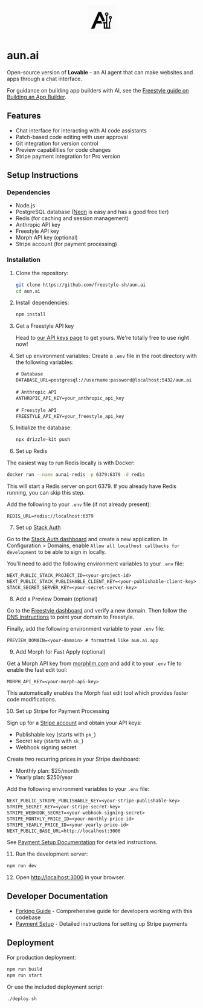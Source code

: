 <p align="center">
  <img src="icon.png" alt="description" width="75">
</p>

# aun.ai

Open-source version of **Lovable** - an AI agent that can make websites and apps through a chat interface.

For guidance on building app builders with AI, see the [Freestyle guide on Building an App Builder](https://docs.freestyle.sh/guides/app-builder).

## Features

- Chat interface for interacting with AI code assistants
- Patch-based code editing with user approval
- Git integration for version control
- Preview capabilities for code changes
- Stripe payment integration for Pro version

## Setup Instructions

### Dependencies

- Node.js
- PostgreSQL database ([Neon](https://neon.tech) is easy and has a good free tier)
- Redis (for caching and session management)
- Anthropic API key
- Freestyle API key
- Morph API key (optional)
- Stripe account (for payment processing)

### Installation

1. Clone the repository:

   ```bash
   git clone https://github.com/freestyle-sh/aun.ai
   cd aun.ai
   ```

2. Install dependencies:

   ```bash
   npm install
   ```

3. Get a Freestyle API key

   Head to [our API keys page](https://admin.freestyle.sh/dashboard/api-tokens) to get yours. We're totally free to use right now!

4. Set up environment variables:
   Create a `.env` file in the root directory with the following variables:

   ```
   # Database
   DATABASE_URL=postgresql://username:password@localhost:5432/aun.ai

   # Anthropic API
   ANTHROPIC_API_KEY=your_anthropic_api_key

   # Freestyle API
   FREESTYLE_API_KEY=your_freestyle_api_key
   ```

5. Initialize the database:

   ```bash
   npx drizzle-kit push
   ```

6. Set up Redis

The easiest way to run Redis locally is with Docker:

```bash
docker run --name aunai-redis -p 6379:6379 -d redis
```

This will start a Redis server on port 6379. If you already have Redis running, you can skip this step.

Add the following to your `.env` file (if not already present):

```env
REDIS_URL=redis://localhost:6379
```

7. Set up [Stack Auth](https://stack-auth.com)

Go to the [Stack Auth dashboard](https://app.stack-auth.com) and create a new application. In Configuration > Domains, enable `Allow all localhost callbacks for development` to be able to sign in locally.

You'll need to add the following environment variables to your `.env` file:

```env
NEXT_PUBLIC_STACK_PROJECT_ID=<your-project-id>
NEXT_PUBLIC_STACK_PUBLISHABLE_CLIENT_KEY=<your-publishable-client-key>
STACK_SECRET_SERVER_KEY=<your-secret-server-key>
```

8. Add a Preview Domain (optional)

Go to the [Freestyle dashboard](https://admin.freestyle.sh/dashboard/domains) and verify a new domain. Then follow the [DNS Instructions](https://docs.freestyle.sh/web/deploy-to-custom-domain) to point your domain to Freestyle.

Finally, add the following environment variable to your `.env` file:

```env
PREVIEW_DOMAIN=<your-domain> # formatted like aun.ai.app
```

9. Add Morph for Fast Apply (optional)

Get a Morph API key from [morphllm.com](https://morphllm.com) and add it to your `.env` file to enable the fast edit tool:

```env
MORPH_API_KEY=<your-morph-api-key>
```

This automatically enables the Morph fast edit tool which provides faster code modifications.

10. Set up Stripe for Payment Processing

Sign up for a [Stripe account](https://dashboard.stripe.com/register) and obtain your API keys:

- Publishable key (starts with `pk_`)
- Secret key (starts with `sk_`)
- Webhook signing secret

Create two recurring prices in your Stripe dashboard:
- Monthly plan: $25/month
- Yearly plan: $250/year

Add the following environment variables to your `.env` file:

```env
NEXT_PUBLIC_STRIPE_PUBLISHABLE_KEY=<your-stripe-publishable-key>
STRIPE_SECRET_KEY=<your-stripe-secret-key>
STRIPE_WEBHOOK_SECRET=<your-webhook-signing-secret>
STRIPE_MONTHLY_PRICE_ID=<your-monthly-price-id>
STRIPE_YEARLY_PRICE_ID=<your-yearly-price-id>
NEXT_PUBLIC_BASE_URL=http://localhost:3000
```

See [Payment Setup Documentation](./docs/payment-setup.md) for detailed instructions.

11. Run the development server:

   ```bash
   npm run dev
   ```

12. Open [http://localhost:3000](http://localhost:3000) in your browser.

## Developer Documentation

- [Forking Guide](./docs/forking.md) - Comprehensive guide for developers working with this codebase
- [Payment Setup](./docs/payment-setup.md) - Detailed instructions for setting up Stripe payments

## Deployment

For production deployment:

```bash
npm run build
npm run start
```

Or use the included deployment script:

```bash
./deploy.sh
```